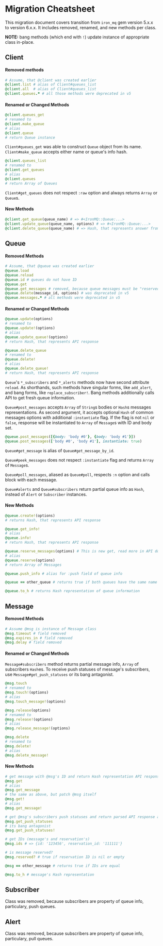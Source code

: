 # Migration Cheatsheet

This migration document covers transition from `iron_mq` gem version 5.x.x to version 6.x.x.
It includes removed, renamed, and new methods per class.

**NOTE:** bang methods (which end with `!`) update instance of appropriate class in-place.

## Client

#### Removed methods

```ruby
# Assume, that @client was created earlier
@client.list # alias of Client#queues_list
@client.all  # alias of Client#queues_list
@client.queues.* # all those methods were deprecated in v5
```

#### Renamed or Changed Methods

```ruby
@client.queues_get
# renamed to
@client.make_queue
# alias
@client.queue
# return Queue instance
```

`Client#queues_get` was able to construct `Queue` object from its name.
`Client#make_queue` accepts either name or queue's info hash.

```ruby
@client.queues_list
# renamed to
@client.get_queues
# alias
@client.queues
# return Array of Queues
```

`Client#get_queues` does not respect `:raw` option and always returns `Array` or `Queue`s.

#### New Methods

```ruby
@client.get_queue(queue_name) # => #<IronMQ::Queue:...>
@client.update_queue(queue_name, options) # => #<IronMQ::Queue:...>
@client.delete_queue(queue_name) # => Hash, that represents answer from the API
```

## Queue

#### Removed Methods

```ruby
# Assume, that @queue was created earlier
@queue.load
@queue.reload
@queue.id # queues do not have ID
@queue.get
@queue.get_messages # removed, because queue messages must be "reserved"
@queue.delete(message_id, options) # was deprecated in v5
@queue.messages.* # all methods were deprecated in v5
```

#### Renamed or Changed Methods

```ruby
@queue.update(options)
# renamed to
@queue.update!(options)
# alias
@queue.update_queue!(options)
# return Hash, that represents API response
```

```ruby
@queue.delete_queue
# renamed to
@queue.delete!
# alias
@queue.delete_queue!
# return Hash, that represents API response
```

`Queue`'s `*_subscribers` and `*_alerts` methods now have second attribute `reload`.
As shorthands, such methods have singular forms, like `add_alert`, and bang forms,
like `replace_subscriber!`. Bang methods additionally calls API to get fresh queue information.

`Queue#post_messages` accepts `Array` of `String`s bodies or `Hash`s messages representations.
As second argument, it accepts optional `Hash` of common messages options with additional `:instantiate` flag.
If the flag is not `nil` or `false`, response will be instantiated to `Array` of `Message`s with ID and body set.

```ruby
@queue.post_messages([{body: 'body #0'}, {body: 'body #1'}])
@queue.post_messages(['body #0', 'body #1'], instantiate: true)
```

`Queue#get_message` is alias of `Queue#get_message_by_id`.

`Queue#peek_messages` does not respect `:instantiate` flag and returns `Array` of `Message`s.

`Queue#poll_messages`, aliased as `Queue#poll`, respects `:n` option and calls block with each message.

`Queue#alerts` and `Queue#subscribers` return partial queue info as `Hash`, instead of `Alert` or `Subscriber` instances.

#### New Methods

```ruby
@queue.create!(options)
# returns Hash, that represents API response

@queue.get_info!
# alias
@queue.info!
# return Hash, that represents API response

@queue.reserve_messages(options) # This is new get, read more in API documentation
# alias
@queue.reserve(options)
# return Array of Messages

@queue.push_info # alias for :push field of queue info

@queue == other_queue # returns true if both queues have the same name and project ID

@queue.to_h # returns Hash representation of queue information
```

## Message

#### Removed Methods

```ruby
# Assume @msg is instance of Message class
@msg.timeout # field removed
@msg.expires_in # field removed
@msg.delay # field removed
```

#### Renamed or Changed Methods

`Message#subscribers` method returns partial message info, `Array` of subscribers `Hash`es.
To receive push statuses of message's subscribers, use `Message#get_push_statuses` or its bang antagonist.

```ruby
@msg.touch
# renamed to
@msg.touch!(options)
# alias
@msg.touch_message!(options)

@msg.release(options)
# renamed to
@msg.release!(options)
# alias
@msg.release_message!(options)

@msg.delete
# renamed to
@msg.delete!
# alias
@msg.delete_message!
```

#### New Methods

```ruby
# get message with @msg's ID and return Hash representation API response
@msg.get
# alias
@msg.get_message
# the same as above, but patch @msg itself
@msg.get!
# alias
@msg.get_message!

# get @msg's subscribers push statuses and return parsed API response as Hash
@msg.get_push_statuses
# its bang antagonist
@msg.get_push_statuses!

# get IDs (message's and reservation's)
@msg.ids # => {id: '123456', reservation_id: '111111'}

# is message reserved?
@msg.reserved? # true if reservation ID is nil or empty

@msg == other_message # returns true if IDs are equal

@msg.to_h # message's Hash representation
```

## Subscriber

Class was removed, because subscribers are property of queue info, particulary, push queues.

## Alert

Class was removed, because subscribers are property of queue info, particulary, pull queues.
